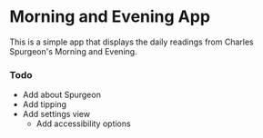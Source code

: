 # Morning and Evening App
This is a simple app that displays the daily readings from Charles Spurgeon's Morning and Evening.

### Todo
- Add about Spurgeon
- Add tipping
- Add settings view
  - Add accessibility options